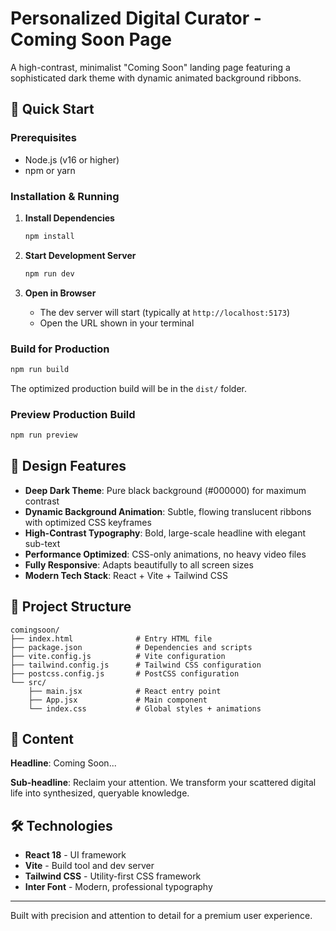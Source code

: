 # Personalized Digital Curator - Coming Soon Page

A high-contrast, minimalist "Coming Soon" landing page featuring a sophisticated dark theme with dynamic animated background ribbons.

## 🚀 Quick Start

### Prerequisites
- Node.js (v16 or higher)
- npm or yarn

### Installation & Running

1. **Install Dependencies**
   ```bash
   npm install
   ```

2. **Start Development Server**
   ```bash
   npm run dev
   ```

3. **Open in Browser**
   - The dev server will start (typically at `http://localhost:5173`)
   - Open the URL shown in your terminal

### Build for Production

```bash
npm run build
```

The optimized production build will be in the `dist/` folder.

### Preview Production Build

```bash
npm run preview
```

## 🎨 Design Features

- **Deep Dark Theme**: Pure black background (#000000) for maximum contrast
- **Dynamic Background Animation**: Subtle, flowing translucent ribbons with optimized CSS keyframes
- **High-Contrast Typography**: Bold, large-scale headline with elegant sub-text
- **Performance Optimized**: CSS-only animations, no heavy video files
- **Fully Responsive**: Adapts beautifully to all screen sizes
- **Modern Tech Stack**: React + Vite + Tailwind CSS

## 📁 Project Structure

```
comingsoon/
├── index.html              # Entry HTML file
├── package.json            # Dependencies and scripts
├── vite.config.js          # Vite configuration
├── tailwind.config.js      # Tailwind CSS configuration
├── postcss.config.js       # PostCSS configuration
└── src/
    ├── main.jsx            # React entry point
    ├── App.jsx             # Main component
    └── index.css           # Global styles + animations
```

## 🎯 Content

**Headline**: Coming Soon...

**Sub-headline**: Reclaim your attention. We transform your scattered digital life into synthesized, queryable knowledge.

## 🛠️ Technologies

- **React 18** - UI framework
- **Vite** - Build tool and dev server
- **Tailwind CSS** - Utility-first CSS framework
- **Inter Font** - Modern, professional typography

---

Built with precision and attention to detail for a premium user experience.
